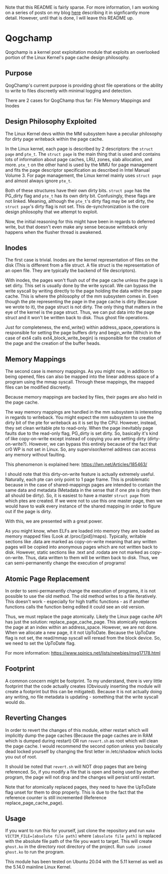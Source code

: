 Note that this README is fairly sparse. For more information, I am working on a series of posts on my blog [here](https://mineo333.github.io) describing it in signficantly more detail. However, until that is done, I will leave this README up.

# Qogchamp

Qogchamp is a kernel post exploitation module that exploits an overlooked portion of the Linux Kernel's page cache design philosophy.

## Purpose
QogChamp's current purpose is providing ghost file operations or the ability to write to files discreetly with minimal logging and detection.

There are 2 cases for QogChamp thus far: File Memory Mappings and Inodes

## Design Philosophy Exploited

The Linux Kernel devs within the MM subsystem have a peculiar philosophy for dirty page writeback within the page cache.

In the Linux kernel, each page is described by 2 descriptors: the `struct page` and `pte_t`. The `struct page` is the main thing that is used and contains lots of information about page caches, LRU, zones, slab allocation, and more. `pte_t` on the other hand is used by the MMU for page management and fits the page descriptor specification as described in Intel Manual Volume 3. For page management, the Linux kernel mainly uses `struct page` and almost always ignore `pte_t`.

Both of these structures have their own dirty bits. `struct page` has the PG_dirty flag and `pte_t` has its own dirty bit. Confusingly, these flags are not linked. Meaning, although the `pte_t`'s dirty flag may be set dirty, the `struct page`'s dirty flag is not set. This de-synchronization is the core design philosophy that we attempt to exploit.

Now, the initial reasoning for this might have been in regards to deferred write, but that doesn't even make any sense because writeback only happens when the flusher thread is awakened.

## Inodes

The first case is trivial. Inodes are the kernel representation of files on the disk (This is different from a file struct. A file struct is the representation of an open file. They are typically the backend of file descriptors).

With inodes, the pages won't flush out of the page cache unless the page is set dirty. This set is usually done by the write syscall. We can bypass the write syscall by writing directly to the page holding the data within the page cache. This is where the philosophy of the mm subsystem comes in. Even though the pte representing the page in the page cache is dirty (Because we wrote to it), the page struct is not dirty. The only thing that matters in the eye of the kernel is the page struct. Thus, we can put data into the page struct and it won't be written back to disk. Thus ghost file operations.

Just for completeness, the end_write() within address_space_operations is responsible for setting the page buffers dirty and begin_write (Which in the case of ext4 calls ext4_block_write_begin) is responsible for the creation of the page and the creation of the buffer heads.

## Memory Mappings

The second case is memory mappings. As you might now, in addition to being opened, files can also be mapped into the linear address space of a program using the mmap syscall. Through these mappings, the mapped files can be modified discreetly.

Because memory mappings are backed by files, their pages are also held in the page cache.

The way memory mappings are handled in the mm subsystem is interesting in regards to writeback. You might expect the mm subsystem to use the dirty bit of the pte for writeback as it is set by the CPU. However, instead, they set clean writable pte to read-only. When the page inevitably page faults due to the read-only flag, PG_dirty is set dirty. So, basically it's kind of like copy-on-write except instead of copying you are setting dirty (dirty-on-write?). However, we can bypass this entirely because of the fact that cr0 WP is not set in Linux. So, any supervisor/kernel address can access any memory without faulting.

This phenomenon is explained here: https://lwn.net/Articles/185463/

I should note that this dirty-on-write feature is actually extremely useful. Naturally, each pte can only point to 1 page frame. This is problematic because in the case of shared-mappings pages are intended to contain the same data and metadata (Metadata in the sense that if one pte is dirty then all should be dirty). So, it is easiest to have a master `struct page` from which ptes are created. If we were not to use this one master page, then we would have to walk every instance of the shared mapping in order to figure out if the page is dirty.

With this, we are presented with a great power.

As you might know, when ELFs are loaded into memory they are loaded as memory mapped files (Look at /proc/[pid]/maps). Typically, writable sections like .data are marked as copy-on-write meaning that any written pages will be copied into anonymous pages which are not written back to disk. However, static sections like .text and .rodata are not marked as copy-on-write. Thus, data written to them will be written back to disk. Thus, we can semi-permanently change the execution of programs!

## Atomic Page Replacement
In order to semi-permanently change the execution of programs, it is not possible to use the old method. The old method writes to a file iteratively. This doesn't work - especially for high traffic functions - as if another functions calls the function being edited it could see an old version. 

Thus, we must replace the page atomically. Likely the Linux page cache API has just the solution: replace_page_cache_page. This atomically replaces the page at an index within an address_space. However, we are not done. When we allocate a new page, it it not UpToDate. Because the UpToDate flag is not set, the read/mmap syscall will reread from the block device. So, we need to set the UpToDate flag. 

For more information: https://www.spinics.net/lists/newbies/msg17178.html

## Footprint

A common concern might be footprint. To my understand, there is very little footprint that the code actually creates (Obviously inserting the module will create a footprint but this can be mitigated). Because it is not actually doing any writing, no file metadata is updating - something that the write syscall would do.

## Reverting Changes

In order to revert the changes of this module, either restart which will implicitly dump the page caches (Because the page caches are in RAM which is dumped during restart) OR run `revert.sh` as root which will clean the page cache. I would recommend the second option unless you basically dead locked yourself by changing the first letter in /etc/shadow which locks you out of root.

It should be noted that `revert.sh` will NOT drop pages that are being referenced. So, if you modify a file that is open and being used by another program, the page will not drop and the changes will persist until restart. 

Note that for atomically replaced pages, they need to have the UpToDate flag unset for them to drop properly. This is due to the fact that the reference counter is still incremented (Reference replace_page_cache_page).
## Usage

If you want to run this for yourself, just clone the repository and run `make VICTIM_FILE=[absolute file path]` where `[absolute file path]` is replaced with the absolute file path of the file you want to target. This will create `ghost.ko` in the directory root directory of the project. Run `sudo insmod ghost.ko` to run the program.

This module has been tested on Ubuntu 20.04 with the 5.11 kernel as well as the 5.14.0 mainline Linux Kernel.
